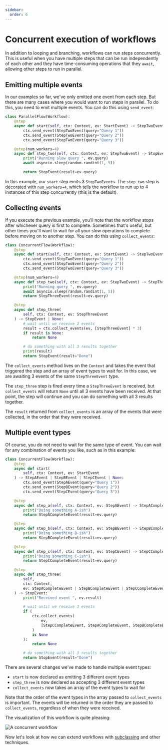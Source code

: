```yaml
---
sidebar:
  order: 6
---
```


# Concurrent execution of workflows

In addition to looping and branching, workflows can run steps concurrently. This is useful when you have multiple steps that can be run independently of each other and they have time-consuming operations that they `await`, allowing other steps to run in parallel.

## Emitting multiple events

In our examples so far, we've only emitted one event from each step. But there are many cases where you would want to run steps in parallel. To do this, you need to emit multiple events. You can do this using `send_event`:

```python
class ParallelFlow(Workflow):
    @step
    async def start(self, ctx: Context, ev: StartEvent) -> StepTwoEvent | None:
        ctx.send_event(StepTwoEvent(query="Query 1"))
        ctx.send_event(StepTwoEvent(query="Query 2"))
        ctx.send_event(StepTwoEvent(query="Query 3"))

    @step(num_workers=4)
    async def step_two(self, ctx: Context, ev: StepTwoEvent) -> StopEvent:
        print("Running slow query ", ev.query)
        await asyncio.sleep(random.randint(1, 5))

        return StopEvent(result=ev.query)
```

In this example, our `start` step emits 3 `StepTwoEvent`s. The `step_two` step is decorated with `num_workers=4`, which tells the workflow to run up to 4 instances of this step concurrently (this is the default).

## Collecting events

If you execute the previous example, you'll note that the workflow stops after whichever query is first to complete. Sometimes that's useful, but other times you'll want to wait for all your slow operations to complete before moving on to another step. You can do this using `collect_events`:

```python
class ConcurrentFlow(Workflow):
    @step
    async def start(self, ctx: Context, ev: StartEvent) -> StepTwoEvent | None:
        ctx.send_event(StepTwoEvent(query="Query 1"))
        ctx.send_event(StepTwoEvent(query="Query 2"))
        ctx.send_event(StepTwoEvent(query="Query 3"))

    @step(num_workers=4)
    async def step_two(self, ctx: Context, ev: StepTwoEvent) -> StepThreeEvent:
        print("Running query ", ev.query)
        await asyncio.sleep(random.randint(1, 5))
        return StepThreeEvent(result=ev.query)

    @step
    async def step_three(
        self, ctx: Context, ev: StepThreeEvent
    ) -> StopEvent | None:
        # wait until we receive 3 events
        result = ctx.collect_events(ev, [StepThreeEvent] * 3)
        if result is None:
            return None

        # do something with all 3 results together
        print(result)
        return StopEvent(result="Done")
```

The `collect_events` method lives on the `Context` and takes the event that triggered the step and an array of event types to wait for. In this case, we are awaiting 3 events of the same `StepThreeEvent` type.

The `step_three` step is fired every time a `StepThreeEvent` is received, but `collect_events` will return `None` until all 3 events have been received. At that point, the step will continue and you can do something with all 3 results together.

The `result` returned from `collect_events` is an array of the events that were collected, in the order that they were received.

## Multiple event types

Of course, you do not need to wait for the same type of event. You can wait for any combination of events you like, such as in this example:

```python
class ConcurrentFlow(Workflow):
    @step
    async def start(
        self, ctx: Context, ev: StartEvent
    ) -> StepAEvent | StepBEvent | StepCEvent | None:
        ctx.send_event(StepAEvent(query="Query 1"))
        ctx.send_event(StepBEvent(query="Query 2"))
        ctx.send_event(StepCEvent(query="Query 3"))

    @step
    async def step_a(self, ctx: Context, ev: StepAEvent) -> StepACompleteEvent:
        print("Doing something A-ish")
        return StepACompleteEvent(result=ev.query)

    @step
    async def step_b(self, ctx: Context, ev: StepBEvent) -> StepBCompleteEvent:
        print("Doing something B-ish")
        return StepBCompleteEvent(result=ev.query)

    @step
    async def step_c(self, ctx: Context, ev: StepCEvent) -> StepCCompleteEvent:
        print("Doing something C-ish")
        return StepCCompleteEvent(result=ev.query)

    @step
    async def step_three(
        self,
        ctx: Context,
        ev: StepACompleteEvent | StepBCompleteEvent | StepCCompleteEvent,
    ) -> StopEvent:
        print("Received event ", ev.result)

        # wait until we receive 3 events
        if (
            ctx.collect_events(
                ev,
                [StepCCompleteEvent, StepACompleteEvent, StepBCompleteEvent],
            )
            is None
        ):
            return None

        # do something with all 3 results together
        return StopEvent(result="Done")
```

There are several changes we've made to handle multiple event types:

* `start` is now declared as emitting 3 different event types
* `step_three` is now declared as accepting 3 different event types
* `collect_events` now takes an array of the event types to wait for

Note that the order of the event types in the array passed to `collect_events` is important. The events will be returned in the order they are passed to `collect_events`, regardless of when they were received.

The visualization of this workflow is quite pleasing:

![A concurrent workflow](./different_events.png)

Now let's look at how we can extend workflows with [subclassing](subclass.md) and other techniques.
